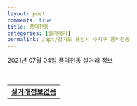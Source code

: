 ```yaml
---
layout: post
comments: true
title: 풍덕천동
categories: [실거래가]
permalink: /apt/경기도 용인시 수지구 풍덕천동
---
```


2021년 07월 04일 풍덕천동 실거래 정보

<script type="text/javascript">
  google.charts.load('current', {'packages':['corechart']});
  google.charts.setOnLoadCallback(drawChart);

  function drawChart() {
    var data = google.visualization.arrayToDataTable([['거래일', '매매', '전월세', '전매'], ['20-07', 192, 239, 0], ['20-08', 103, 162, 0], ['20-09', 91, 178, 0], ['20-10', 154, 189, 0], ['20-11', 230, 183, 0], ['20-12', 209, 246, 0], ['21-01', 144, 189, 0], ['21-02', 73, 185, 0], ['21-03', 74, 177, 0], ['21-04', 54, 156, 0], ['21-05', 73, 136, 0], ['21-06', 27, 104, 0]]);

    var options = {
      title: '최근 유형별 거래량 추이',
      legend: { position: 'bottom' }
    };

    var chart = new google.visualization.LineChart(document.getElementById('columnchart_material'));
    chart.draw(data, (options));
  }
</script>

<div id="columnchart_material" style="width: 95%; margin-left: -35px; display: block"></div>
<br>
<table>
  <tr>
    <td colspan="4" style="font-weight: bold;"><a href="https://search.naver.com/search.naver?query=풍덕천동 실거래정보없음">실거래정보없음</a></td>
  </tr>
    
</table>
    